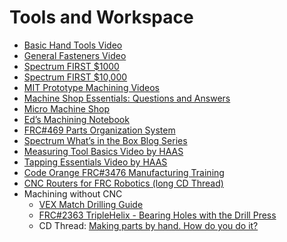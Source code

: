 # Tools and Workspace

* [Basic Hand Tools Video](https://www.google.com/url?q=https://www.youtube.com/watch?v%3D4o0tqF0jDdo%26list%3DPL404C2C74D09871B3%26index%3D2\&sa=D\&source=editors\&ust=1715378977491309\&usg=AOvVaw1a7gFX4jra8rRBfN2orevL)
* [General Fasteners Video](https://www.google.com/url?q=https://www.youtube.com/watch?v%3DHbGh7TQ0NhA%26list%3DPL404C2C74D09871B3%26index%3D8\&sa=D\&source=editors\&ust=1715378977491703\&usg=AOvVaw2GwJo\_4\_blL20T85KG30d3)
* [Spectrum FIRST $1000](https://www.google.com/url?q=http://1000.spectrum3847.org/\&sa=D\&source=editors\&ust=1715378977492060\&usg=AOvVaw1vnsBRBACcW0jzMJ8-c4Z\_)
* [Spectrum FIRST $10,000](https://www.google.com/url?q=http://10000.spectrum3847.org\&sa=D\&source=editors\&ust=1715378977492415\&usg=AOvVaw0ovV-W5uny516weSl\_U0Ed)
* [MIT Prototype Machining Videos](https://www.google.com/url?q=https://techtv.mit.edu/collections/1d893ef0b7914c18bee54892bff208cd/\&sa=D\&source=editors\&ust=1715378977492878\&usg=AOvVaw0I-AatQJM3llYsO-5eio\_e)
* [Machine Shop Essentials: Questions and Answers](https://www.google.com/url?q=https://smile.amazon.com/Machine-Shop-Essentials-Questions-Answers/dp/0975996339/ref%3Dsr\_1\_1?ie%3DUTF8%26qid%3D1479782522%26sr%3D8-1%26keywords%3Dmachine%2Bshop%2Bquestions\&sa=D\&source=editors\&ust=1715378977493339\&usg=AOvVaw12V7wgm0\_77pM89Oedx-mV)
* [Micro Machine Shop](https://www.google.com/url?q=http://www.micro-machine-shop.com/table\_of\_contents.htm\&sa=D\&source=editors\&ust=1715378977493732\&usg=AOvVaw0snYfEg4ev-DUSBW3Mz8WN)
* [Ed’s Machining Notebook](https://www.google.com/url?q=http://files.andymark.com/Eds\_Notebook\_Machining\_2006.pdf\&sa=D\&source=editors\&ust=1715378977494116\&usg=AOvVaw2Ke6dpdRoiW60pnHhhKqRn)
* [FRC#469 Parts Organization System](https://www.google.com/url?q=https://www.chiefdelphi.com/media/papers/3343\&sa=D\&source=editors\&ust=1715378977494537\&usg=AOvVaw2fK84oUIstpqVO\_SiuS0YI)
* [Spectrum What’s in the Box Blog Series](https://www.google.com/url?q=http://blog.spectrum3847.org/search/label/Whats%2520in%2520the%2520Box\&sa=D\&source=editors\&ust=1715378977494949\&usg=AOvVaw2lJJ9w-f8p5rf1kUdJcFE\_)
* [Measuring Tool Basics Video by HAAS](https://www.google.com/url?q=https://www.youtube.com/watch?v%3D1tpyf5o9H20%26list%3DPLP7PdOqmqKAHWXln7qF\_oBftCKurXpL\_4%26index%3D6%26t%3D0s\&sa=D\&source=editors\&ust=1715378977495350\&usg=AOvVaw18D2NHWHfA6JVy7ijsxwKC)
* [Tapping Essentials Video by HAAS](https://www.google.com/url?q=https://www.youtube.com/watch?v%3DbkrUzGooA9k%26list%3DPLP7PdOqmqKAHWXln7qF\_oBftCKurXpL\_4%26index%3D7%26t%3D0s\&sa=D\&source=editors\&ust=1715378977495750\&usg=AOvVaw28NXK5C7QUqVUxgJnDo1O7)
* [Code Orange FRC#3476 Manufacturing Training](https://www.google.com/url?q=https://www.chiefdelphi.com/t/team-3476-code-orange-manufacturing-training-part-1/160323\&sa=D\&source=editors\&ust=1715378977496171\&usg=AOvVaw30WdtlySf34XYJXfk1fBrh)
* [CNC Routers for FRC Robotics (long CD Thread)](https://www.google.com/url?q=https://www.chiefdelphi.com/t/cnc-routers-for-frc-robotics/159465\&sa=D\&source=editors\&ust=1715378977496571\&usg=AOvVaw0YIVF6tbBTojZXs6z2XCds)
* Machining without CNC
  * [VEX Match Drilling Guide](https://www.google.com/url?q=https://content.vexrobotics.com/vexpro/pdf/217-8000-MDG.pdf\&sa=D\&source=editors\&ust=1715378977497084\&usg=AOvVaw3qHCg6g-4tXtaWrjxijbPu)
  * [FRC#2363 TripleHelix - Bearing Holes with the Drill Press](https://www.google.com/url?q=https://youtu.be/QijnQIwtcTw\&sa=D\&source=editors\&ust=1715378977497449\&usg=AOvVaw3CHG2\_LVl7JqsrkecQom6v)
  * CD Thread: [Making parts by hand. How do you do it?](https://www.google.com/url?q=https://www.chiefdelphi.com/t/making-parts-by-hand-how-do-you-do-it/364903?u%3Dallengregoryiv\&sa=D\&source=editors\&ust=1715378977497992\&usg=AOvVaw0UvoPITBnvoJltSiaym0y1)
